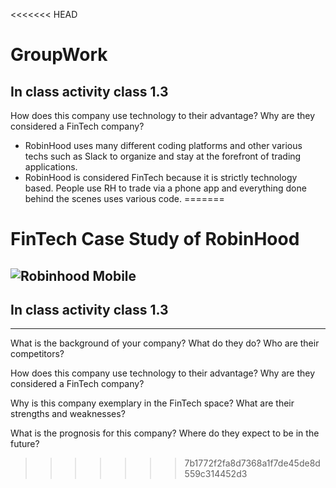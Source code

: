 <<<<<<< HEAD
# **GroupWork**
## **In class activity class 1.3**

How does this company use technology to their advantage? Why are they considered a FinTech company?
- RobinHood uses many different coding platforms and other various techs such as Slack to organize and stay at the forefront of trading applications.
- RobinHood is considered FinTech because it is strictly technology based. People use RH to trade via a phone app and everything done behind the scenes uses various code.
=======
# FinTech Case Study of RobinHood
![Robinhood Mobile](https://www.google.com/url?sa=i&url=https%3A%2F%2Fwww.cnbc.com%2F2019%2F12%2F12%2Frobinhood-joins-a-wave-of-fractional-stock-trading-offers.html&psig=AOvVaw1lmNoXFCH9Bh9AO7F1cdyR&ust=1583697004684000&source=images&cd=vfe&ved=0CAIQjRxqFwoTCOC3yJ-RiegCFQAAAAAdAAAAABAI)
---
## In class activity class 1.3 ## 
---
What is the background of your company? What do they do? Who are their competitors?


How does this company use technology to their advantage? Why are they considered a FinTech company?


Why is this company exemplary in the FinTech space? What are their strengths and weaknesses?


What is the prognosis for this company? Where do they expect to be in the future?
>>>>>>> 7b1772f2fa8d7368a1f7de45de8d559c314452d3
